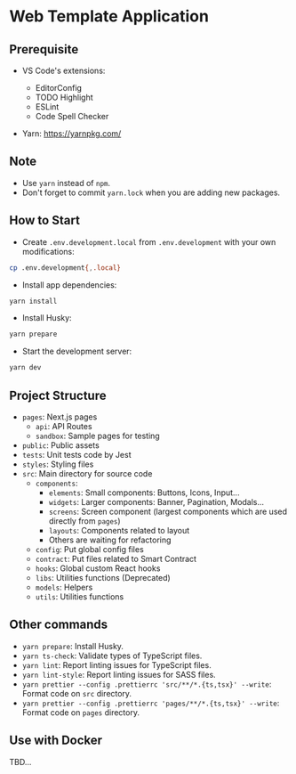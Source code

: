 # Web Template Application

## Prerequisite

- VS Code's extensions:
  - EditorConfig
  - TODO Highlight
  - ESLint
  - Code Spell Checker

- Yarn: <https://yarnpkg.com/>

## Note

- Use `yarn` instead of `npm`.
- Don't forget to commit `yarn.lock` when you are adding new packages.

## How to Start

- Create `.env.development.local` from `.env.development` with your own modifications:

```sh
cp .env.development{,.local}
```

- Install app dependencies:

```sh
yarn install
```

- Install Husky:

```sh
yarn prepare
```

- Start the development server:

```sh
yarn dev
```

## Project Structure

- `pages`: Next.js pages
  - `api`: API Routes
  - `sandbox`: Sample pages for testing
- `public`: Public assets
- `tests`: Unit tests code by Jest
- `styles`: Styling files
- `src`: Main directory for source code
  - `components`:
    - `elements`: Small components: Buttons, Icons, Input...
    - `widgets`: Larger components: Banner, Pagination, Modals...
    - `screens`: Screen component (largest components which are used directly from `pages`)
    - `layouts`: Components related to layout
    - Others are waiting for refactoring
  - `config`: Put global config files
  - `contract`: Put files related to Smart Contract
  - `hooks`: Global custom React hooks
  - `libs`: Utilities functions (Deprecated)
  - `models`: Helpers
  - `utils`: Utilities functions

## Other commands

- `yarn prepare`: Install Husky.
- `yarn ts-check`: Validate types of TypeScript files.
- `yarn lint`: Report linting issues for TypeScript files.
- `yarn lint-style`: Report linting issues for SASS files.
- `yarn prettier --config .prettierrc 'src/**/*.{ts,tsx}' --write`: Format code on `src` directory.
- `yarn prettier --config .prettierrc 'pages/**/*.{ts,tsx}' --write`: Format code on `pages` directory.

## Use with Docker

TBD...
